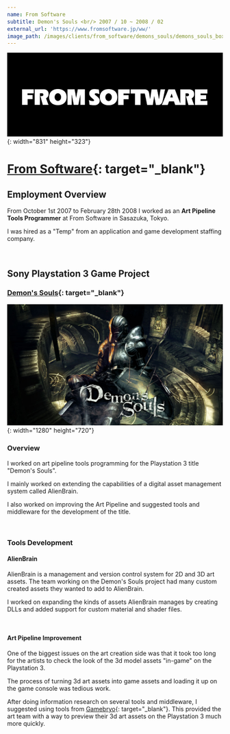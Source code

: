 ```yaml
---
name: From Software
subtitle: Demon's Souls <br/> 2007 / 10 ~ 2008 / 02
external_url: 'https://www.fromsoftware.jp/ww/'
image_path: /images/clients/from_software/demons_souls/demons_souls_box_bg.png
---
```


![](/images/clients/from_software/from_software_logo.png){: width="831" height="323"}

# [From Software](https://www.fromsoftware.jp/ww/){: target="_blank"}

## Employment Overview

From October 1st 2007 to February 28th 2008 I worked as an **Art Pipeline Tools Programmer** at From Software in Sasazuka, Tokyo.

I was hired as a "Temp" from an application and game development staffing company.

&nbsp;

## Sony Playstation 3 Game Project

### [Demon's Souls](https://www.fromsoftware.jp/ww/detail.html?csm=07){: target="_blank"}

![](/images/clients/from_software/demons_souls/demons-souls_wide.jpg){: width="1280" height="720"}

### Overview

I worked on art pipeline tools programming for the Playstation 3 title &nbsp; &nbsp; &nbsp;&nbsp; "Demon's Souls".

I mainly worked on extending the capabilities of a digital asset management system called AlienBrain.

I also worked on improving the Art Pipeline and suggested tools and middleware for the development of the title.

&nbsp;

### Tools Development

#### AlienBrain

AlienBrain is a management and version control system for 2D and 3D art assets. The team working on the Demon's Souls project had many custom created assets they wanted to add to AlienBrain.

I worked on expanding the kinds of assets AlienBrain manages by creating DLLs and added support for custom material and shader files.

&nbsp;

#### Art Pipeline Improvement

One of the biggest issues on the art creation side was that it took too long for the artists to check the look of the 3d model assets "in-game" on the Playstation 3.

The process of turning 3d art assets into game assets and loading it up on the game console was tedious work.

After doing information research on several tools and middleware, I suggested using tools from [Gamebryo](https://en.wikipedia.org/wiki/Gamebryo){: target="_blank"}. This provided the art team with a way to preview their 3d art assets on the Playstation 3 much more quickly.